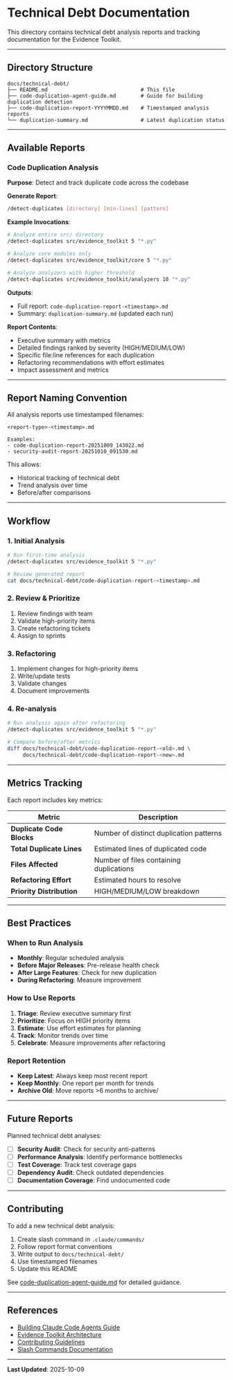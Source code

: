 # Technical Debt Documentation

This directory contains technical debt analysis reports and tracking documentation for the Evidence Toolkit.

---

## Directory Structure

```
docs/technical-debt/
├── README.md                              # This file
├── code-duplication-agent-guide.md        # Guide for building duplication detection
├── code-duplication-report-YYYYMMDD.md    # Timestamped analysis reports
└── duplication-summary.md                 # Latest duplication status
```

---

## Available Reports

### Code Duplication Analysis

**Purpose**: Detect and track duplicate code across the codebase

**Generate Report**:
```bash
/detect-duplicates [directory] [min-lines] [pattern]
```

**Example Invocations**:
```bash
# Analyze entire src/ directory
/detect-duplicates src/evidence_toolkit 5 "*.py"

# Analyze core modules only
/detect-duplicates src/evidence_toolkit/core 5 "*.py"

# Analyze analyzers with higher threshold
/detect-duplicates src/evidence_toolkit/analyzers 10 "*.py"
```

**Outputs**:
- Full report: `code-duplication-report-<timestamp>.md`
- Summary: `duplication-summary.md` (updated each run)

**Report Contents**:
- Executive summary with metrics
- Detailed findings ranked by severity (HIGH/MEDIUM/LOW)
- Specific file:line references for each duplication
- Refactoring recommendations with effort estimates
- Impact assessment and metrics

---

## Report Naming Convention

All analysis reports use timestamped filenames:

```
<report-type>-<timestamp>.md

Examples:
- code-duplication-report-20251009_143022.md
- security-audit-report-20251010_091530.md
```

This allows:
- Historical tracking of technical debt
- Trend analysis over time
- Before/after comparisons

---

## Workflow

### 1. Initial Analysis

```bash
# Run first-time analysis
/detect-duplicates src/evidence_toolkit 5 "*.py"

# Review generated report
cat docs/technical-debt/code-duplication-report-<timestamp>.md
```

### 2. Review & Prioritize

1. Review findings with team
2. Validate high-priority items
3. Create refactoring tickets
4. Assign to sprints

### 3. Refactoring

1. Implement changes for high-priority items
2. Write/update tests
3. Validate changes
4. Document improvements

### 4. Re-analysis

```bash
# Run analysis again after refactoring
/detect-duplicates src/evidence_toolkit 5 "*.py"

# Compare before/after metrics
diff docs/technical-debt/code-duplication-report-<old>.md \
     docs/technical-debt/code-duplication-report-<new>.md
```

---

## Metrics Tracking

Each report includes key metrics:

| Metric | Description |
|--------|-------------|
| **Duplicate Code Blocks** | Number of distinct duplication patterns |
| **Total Duplicate Lines** | Estimated lines of duplicated code |
| **Files Affected** | Number of files containing duplications |
| **Refactoring Effort** | Estimated hours to resolve |
| **Priority Distribution** | HIGH/MEDIUM/LOW breakdown |

---

## Best Practices

### When to Run Analysis

- **Monthly**: Regular scheduled analysis
- **Before Major Releases**: Pre-release health check
- **After Large Features**: Check for new duplication
- **During Refactoring**: Measure improvement

### How to Use Reports

1. **Triage**: Review executive summary first
2. **Prioritize**: Focus on HIGH priority items
3. **Estimate**: Use effort estimates for planning
4. **Track**: Monitor trends over time
5. **Celebrate**: Measure improvements after refactoring

### Report Retention

- **Keep Latest**: Always keep most recent report
- **Keep Monthly**: One report per month for trends
- **Archive Old**: Move reports >6 months to archive/

---

## Future Reports

Planned technical debt analyses:

- [ ] **Security Audit**: Check for security anti-patterns
- [ ] **Performance Analysis**: Identify performance bottlenecks
- [ ] **Test Coverage**: Track test coverage gaps
- [ ] **Dependency Audit**: Check outdated dependencies
- [ ] **Documentation Coverage**: Find undocumented code

---

## Contributing

To add a new technical debt analysis:

1. Create slash command in `.claude/commands/`
2. Follow report format conventions
3. Write output to `docs/technical-debt/`
4. Use timestamped filenames
5. Update this README

See [code-duplication-agent-guide.md](./code-duplication-agent-guide.md) for detailed guidance.

---

## References

- [Building Claude Code Agents Guide](./code-duplication-agent-guide.md)
- [Evidence Toolkit Architecture](../V3_ARCHITECTURE.md)
- [Contributing Guidelines](../CONTRIBUTING.md)
- [Slash Commands Documentation](../../.claude/commands/README.md)

---

**Last Updated**: 2025-10-09
